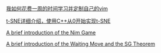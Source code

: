 [我如何花费一周的时间学习并定制自己的vim](configMyOwnVim)

[t-SNE详细介绍，使用C++从0开始实现t-SNE](tsneIntroduction)

[A brief introduction of the Nim Game](nimGame)

[A brief introduction of the Waiting Move and the SG Theorem](SGTheorem)
